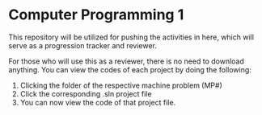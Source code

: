 # Computer Programming 1

This repository will be utilized for pushing the activities in here, which will serve as a progression tracker and reviewer.

For those who will use this as a reviewer, there is no need to download anything. 
You can view the codes of each project by doing the following:

1. Clicking the folder of the respective machine problem (MP#)
2. Click the corresponding .sln project file
3. You can now view the code of that project file.
